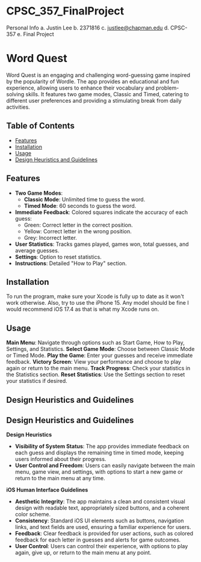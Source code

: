 # CPSC_357_FinalProject

Personal Info
a. Justin Lee
b. 2371816
c. justlee@chapman.edu
d. CPSC-357
e. Final Project

# Word Quest

Word Quest is an engaging and challenging word-guessing game inspired by the popularity of Wordle. The app provides an educational and fun experience, allowing users to enhance their vocabulary and problem-solving skills. It features two game modes, Classic and Timed, catering to different user preferences and providing a stimulating break from daily activities.

## Table of Contents
- [Features](#features)
- [Installation](#installation)
- [Usage](#usage)
- [Design Heuristics and Guidelines](#design-heuristics-and-guidelines)

## Features

- **Two Game Modes**:
  - **Classic Mode**: Unlimited time to guess the word.
  - **Timed Mode**: 60 seconds to guess the word.
- **Immediate Feedback**: Colored squares indicate the accuracy of each guess:
  - Green: Correct letter in the correct position.
  - Yellow: Correct letter in the wrong position.
  - Grey: Incorrect letter.
- **User Statistics**: Tracks games played, games won, total guesses, and average guesses.
- **Settings**: Option to reset statistics.
- **Instructions**: Detailed "How to Play" section.

## Installation

To run the program, make sure your Xcode is fully up to date as it won't work otherwise. 
Also, try to use the iPhone 15. Any model should be fine
I would recommend iOS 17.4 as that is what my Xcode runs on.

## Usage

**Main Menu**: Navigate through options such as Start Game, How to Play, Settings, and Statistics.
**Select Game Mode**: Choose between Classic Mode or Timed Mode.
**Play the Game**: Enter your guesses and receive immediate feedback.
**Victory Screen**: View your performance and choose to play again or return to the main menu.
**Track Progress**: Check your statistics in the Statistics section.
**Reset Statistics**: Use the Settings section to reset your statistics if desired.

## Design Heuristics and Guidelines

## Design Heuristics and Guidelines

**Design Heuristics**
- **Visibility of System Status**: The app provides immediate feedback on each guess and displays the remaining time in timed mode, keeping users informed about their progress.
- **User Control and Freedom**: Users can easily navigate between the main menu, game view, and settings, with options to start a new game or return to the main menu at any time.

**iOS Human Interface Guidelines**
- **Aesthetic Integrity**: The app maintains a clean and consistent visual design with readable text, appropriately sized buttons, and a coherent color scheme.
- **Consistency**: Standard iOS UI elements such as buttons, navigation links, and text fields are used, ensuring a familiar experience for users.
- **Feedback**: Clear feedback is provided for user actions, such as colored feedback for each letter in guesses and alerts for game outcomes.
- **User Control**: Users can control their experience, with options to play again, give up, or return to the main menu at any point.

